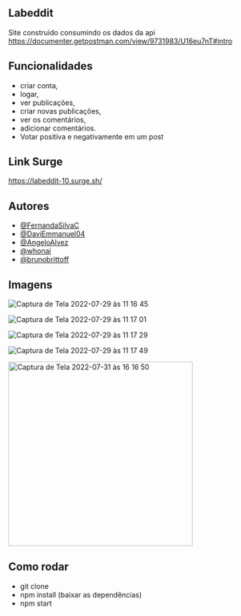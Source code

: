 ## Labeddit

Site construido consumindo os dados da api https://documenter.getpostman.com/view/9731983/U16eu7nT#intro

## Funcionalidades

- criar conta,
- logar,
- ver publicações,
- criar novas publicações,
- ver os comentários,
- adicionar comentários.
- Votar positiva e negativamente em um post

## Link Surge

https://labeddit-10.surge.sh/

## Autores

- [@FernandaSilvaC](https://github.com/FernandaSilvaC)
- [@DaviEmmanuel04](https://github.com/DaviEmmanuel04)
- [@AngeloAlvez](https://github.com/AngeloAlvez)
- [@whonai](https://github.com/whonai)
- [@brunobrittoff](https://github.com/brunobrittoff)

## Imagens


![Captura de Tela 2022-07-29 às 11 16 45](https://user-images.githubusercontent.com/90333256/181780313-00b60c29-957b-4bf0-9e4a-b47a3ceb8bdb.png)


![Captura de Tela 2022-07-29 às 11 17 01](https://user-images.githubusercontent.com/90333256/181780169-43a849c2-d93e-4be7-a7b9-121a45143deb.png)


![Captura de Tela 2022-07-29 às 11 17 29](https://user-images.githubusercontent.com/90333256/181780351-f504c0fb-3e86-4d94-af8c-e8ea52018554.png)


![Captura de Tela 2022-07-29 às 11 17 49](https://user-images.githubusercontent.com/90333256/181780622-cd38d68c-1f55-4184-a7ec-fce7e8e1bd74.png)

<img width="368" alt="Captura de Tela 2022-07-31 às 16 16 50" src="https://user-images.githubusercontent.com/90333256/182041743-5512f415-ef28-4423-83c8-9d8cfd6632a0.png">



## Como rodar

- git clone
- npm install (baixar as dependências)
- npm start

